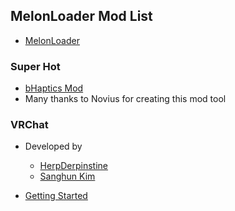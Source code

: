 ## MelonLoader Mod List
* [MelonLoader](https://melonwiki.xyz/#/)

### Super Hot
* [bHaptics Mod](./SuperHot/SuperHotHaptics.dll)
* Many thanks to Novius for creating this mod tool

### VRChat
* Developed by 
  * [HerpDerpinstine](https://github.com/HerpDerpinstine)
  * [Sanghun Kim](https://github.com/SanghunK)

* [Getting Started](VRC/README.md)


